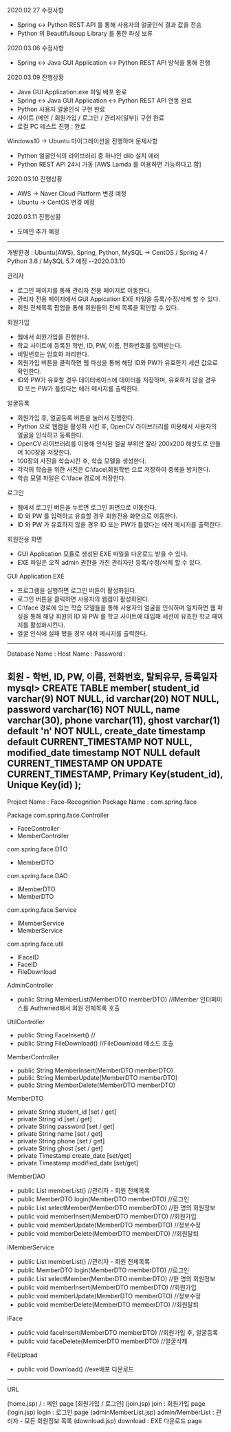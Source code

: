 2020.02.27 수정사항 
 - Spring <-> Python REST API 를 통해 사용자의 얼굴인식 결과 값을 전송
 - Python 의 Beautifulsoup Library 를 통한 파싱 보류 

2020.03.06 수정사항
 - Spring <-> Java GUI Application <-> Python REST API 방식을 통해 진행
 
2020.03.09 진행상황
 - Java GUI Application.exe 파일 배포 완료
 - Spring <-> Java GUI Application <-> Python REST API 연동 완료
 - Python 사용자 얼굴인식 구현 완료
 - 사이트 (메인 / 회원가입 / 로그인 / 관리자[일부]) 구현 완료
 - 로컬 PC 테스트 진행 : 완료

Windows10 -> Ubuntu 마이그레이션을 진행하며 문제사항 
 - Python 얼굴인식의 라이브러리 중 하나인 dlib 설치 에러
 - Python REST API 24시 가동 [AWS Lamda 를 이용하면 가능하다고 함]

2020.03.10 진행상황
 - AWS -> Naver Cloud Platform 변경 예정
 - Ubuntu -> CentOS 변경 예정
 
2020.03.11 진행상황
 - 도메인 추가 예정
----------------------------------------------------------------------
개발환경 : Ubuntu(AWS), Spring, Python, MySQL
-> CentOS / Spring 4 / Python 3.6 / MySQL 5.7 예정 --2020.03.10

관리자
 - 로그인 페이지를 통해 관리자 전용 페이지로 이동한다.
 - 관리자 전용 페이지에서 GUI Appication EXE 파일을 등록/수정/삭제 할 수 있다.
 - 회원 전체목록 팝업을 통해 회원들의 전체 목록을 확인할 수 있다.

회원가입
 - 웹에서 회원가입을 진행한다.
 - 학교 사이트에 등록된 학번, ID, PW, 이름, 전화번호를 입력받는다.
 - 비밀번호는 암호화 처리한다.
 - 회원가입 버튼을 클릭하면 웹 파싱을 통해 해당 ID와 PW가 유효한지 세션 값으로 확인한다.
 - ID와 PW가 유효할 경우 데이터베이스에 데이터를 저장하며, 유효하지 않을 경우
   ID 또는 PW가 틀렸다는 에러 메시지를 출력한다.

얼굴등록
 - 회원가입 후, 얼굴등록 버튼을 눌러서 진행한다.
 - Python 으로 웹캠을 활성화 시킨 후, OpenCV 라이브러리를 이용해서 사용자의 얼굴을 인식하고 등록한다.
 - OpenCV 라이브러리를 이용해 인식된 얼굴 부위만 잘라 200x200 해상도로 만들어 100장을 저장한다.
 - 100장의 사진을 학습시킨 후, 학습 모델을 생성한다.
 - 각각의 학습을 위한 사진은 C:\face\회원학번 으로 저장하여 중복을 방지한다.
 - 학습 모델 파일은 C:\face 경로에 저장한다.

로그인
 - 웹에서 로그인 버튼을 누르면 로그인 화면으로 이동한다.
 - ID 와 PW 를 입력하고 유효할 경우 회원전용 화면으로 이동한다.
 - ID 와 PW 가 유효하지 않을 경우 ID 또는 PW가 틀렸다는 에러 메시지를 출력한다.

회원전용 화면
 - GUI Application 모듈로 생성된 EXE 파일을 다운로드 받을 수 있다.
 - EXE 파일은 오직 admin 권한을 가진 관리자만 등록/수정/삭제 할 수 있다.

GUI Application.EXE
 - 프로그램을 실행하면 로그인 버튼이 활성화된다.
 - 로그인 버튼을 클릭하면 사용자의 웹캠이 활성화된다.
 - C:\face 경로에 있는 학습 모델들을 통해 사용자의 얼굴을 인식하며 일치하면 웹 파싱을 통해
   해당 회원의 ID 와 PW 를 학교 사이트에 대입해 세션이 유효한 학교 페이지를 활성화시킨다.
 - 얼굴 인식에 실패 했을 경우 에러 메시지를 출력한다.
------------------------------------------------------
Database Name : 
Host Name : 
Password : 

회원 - 학번, ID, PW, 이름, 전화번호, 탈퇴유무, 등록일자
mysql> CREATE TABLE member(
       student_id varchar(9) NOT NULL,
       id varchar(20) NOT NULL,
       password varchar(16) NOT NULL,
       name varchar(30),
       phone varchar(11),
       ghost varchar(1) default 'n' NOT NULL,
       create_date timestamp default CURRENT_TIMESTAMP NOT NULL,
       modified_date timestamp NOT NULL default CURRENT_TIMESTAMP ON UPDATE CURRENT_TIMESTAMP,
       Primary Key(student_id),
       Unique Key(id)
       );
------------------------------------------------------
Project Name : Face-Recognition
Package Name : com.spring.face

Package
com.spring.face.Controller
- FaceController
- MemberController

com.spring.face.DTO
- MemberDTO

com.spring.face.DAO
- IMemberDTO
- MemberDTO

com.spring.face.Service
- IMemberService
- MemberService

com.spring.face.util
- IFaceID
- FaceID
- FileDownload

AdminController
- public String MemberList(MemberDTO memberDTO)            //IMember 인터페이스를 Authwried해서 회원 전체목록 호출

UtilController
- public String FaceInsert()                               //
- public String FileDownload()                             //FileDownload 메소드 호출

MemberController
- public String MemberInsert(MemberDTO memberDTO)
- public String MemberUpdate(MemberDTO memberDTO)
- public String MemberDelete(MemberDTO memberDTO)

MemberDTO
- private String student_id [set / get]
- private String id [set / get]
- private String password [set / get]
- private String name [set / get]
- private String phone [set / get]
- private String ghost [set / get]
- private Timestamp create_date [set/get]
- private Timestamp modified_date [set/get]

IMemberDAO
- public List<MemberDTO> memberList()                      //관리자 - 회원 전체목록
- public MemberDTO login(MemberDTO memberDTO)              //로그인
- public List<MemberDTO> selectMember(MemberDTO memberDTO) //한 명의 회원정보
- public void memberInsert(MemberDTO memberDTO)            //회원가입
- public void memberUpdate(MemberDTO memberDTO)            //정보수정
- public void memberDelete(MemberDTO memberDTO)            //회원탈퇴 

IMemberService
- public List<MemberDTO> memberList()                      //관리자 - 회원 전체목록
- public MemberDTO login(MemberDTO memberDTO)              //로그인
- public List<MemberDTO> selectMember(MemberDTO memberDTO) //한 명의 회원정보
- public void memberInsert(MemberDTO memberDTO)            //회원가입
- public void memberUpdate(MemberDTO memberDTO)            //정보수정
- public void memberDelete(MemberDTO memberDTO)            //회원탈퇴

IFace
- public void faceInsert(MemberDTO memberDTO)              //회원가입 후, 얼굴등록
- public void faceDelete(MemberDTO memberDTO)              //얼굴삭제

FileUpload
- public void Download()                                   //exe배포 다운로드

------------------------------------------------------
URL

(home.jsp) / : 메인 page [회원가입 / 로그인]
(join.jsp) join : 회원가입 page
(login.jsp) login : 로그인 page
(adminMemberList.jsp) admin/MemberList : 관리자 - 모든 회원정보 목록
(download.jsp) download : EXE 다운로드 page
